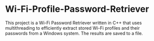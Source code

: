 # Wi-Fi-Profile-Password-Retriever
This project is a Wi-Fi Password Retriever written in C++ that uses multithreading to efficiently extract stored Wi-Fi profiles and their passwords from a Windows system. The results are saved to a file.

